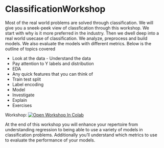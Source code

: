 # ClassificationWorkshop

Most of the real world problems are solved through classification. We will give you a sneek-peek view of classfication through this workshop. We start with why is it more preferred in the industry. Then we dwell deep into a real world usecase of classification. We analyze, preprocess and build models. We also evaluate the models with different metrics. Below is the outline of topics covered

- Look at the data - Understand the data
- Pay attention to Y labels and distribution
- EDA
- Any quick features that you can think of
- Train test split
- Label encoding
- Model
- Investigate
- Explain
- Exercises

Workshop: [![Open Workshop In Colab](https://colab.research.google.com/assets/colab-badge.svg)](https://colab.research.google.com/github/univai-ghf/ClassificationWorkshop/blob/main/Classification_main_and_homework.ipynb)

At the end of this workshop you will enhance your repertoire from understanding regression to being able to use a variety of models in classification problems. Additionally you’ll understand which metrics to use to evaluate the performance of your models.
